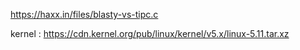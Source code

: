 https://haxx.in/files/blasty-vs-tipc.c

kernel : https://cdn.kernel.org/pub/linux/kernel/v5.x/linux-5.11.tar.xz

